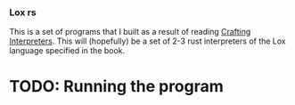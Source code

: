 ### Lox rs

This is a set of programs that I built as a result of reading [Crafting Interpreters](https://craftinginterpreters.com/). This will (hopefully) be a set of 2-3 rust interpreters of the Lox language specified in the book. 

# TODO: Running the program